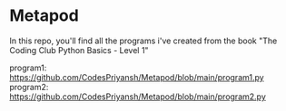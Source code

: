 # Metapod
In this repo, you'll find all the programs i've created from the book "The Coding Club Python Basics - Level 1" 

program1: https://github.com/CodesPriyansh/Metapod/blob/main/program1.py
program2: https://github.com/CodesPriyansh/Metapod/blob/main/program2.py
